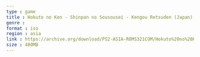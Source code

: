 ```yaml
---
type : game
title : Hokuto no Ken - Shinpan no Sousousei - Kengou Retsuden (Japan)
genre : 
format : iso
region : asia
link : https://archive.org/download/PS2-ASIA-ROMS321COM/Hokuto%20no%20Ken%20-%20Shinpan%20no%20Sousousei%20-%20Kengou%20Retsuden%20%28Japan%29.7z
size : 480MB
---
```

